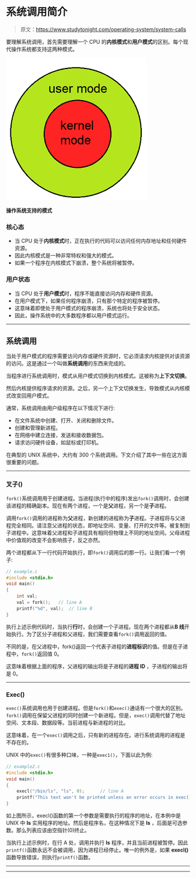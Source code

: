 # 系统调用简介

> 原文：<https://www.studytonight.com/operating-system/system-calls>

要理解系统调用，首先需要理解一个 CPU 的**内核模式**和**用户模式**的区别。每个现代操作系统都支持这两种模式。

![Modes supported by the operating system](img/416adbe27e51fac5340483840336657e.png)

**操作系统支持的模式**

### 核心态

*   当 CPU 处于**内核模式**时，正在执行的代码可以访问任何内存地址和任何硬件资源。
*   因此内核模式是一种非常特权和强大的模式。
*   如果一个程序在内核模式下崩溃，整个系统将被暂停。

### 用户状态

*   当 CPU 处于**用户模式**时，程序不能直接访问内存和硬件资源。
*   在用户模式下，如果任何程序崩溃，只有那个特定的程序被暂停。
*   这意味着即使处于用户模式的程序崩溃，系统也将处于安全状态。
*   因此，操作系统中的大多数程序都以用户模式运行。

* * *

## 系统调用

当处于用户模式的程序需要访问内存或硬件资源时，它必须请求内核提供对该资源的访问。这是通过一个叫做**系统调用**的东西来完成的。

当程序进行系统调用时，模式从用户模式切换到内核模式。这被称为**上下文切换**。

然后内核提供程序请求的资源。之后，另一个上下文切换发生，导致模式从内核模式改变回用户模式。

通常，系统调用由用户级程序在以下情况下进行:

*   在文件系统中创建、打开、关闭和删除文件。
*   创建和管理新进程。
*   在网络中建立连接，发送和接收数据包。
*   请求访问硬件设备，如鼠标或打印机。

在典型的 UNIX 系统中，大约有 300 个系统调用。下文介绍了其中一些在这方面很重要的问题。

* * *

### 叉子()

`fork()`系统调用用于创建进程。当进程(执行中的程序)发出`fork()`调用时，会创建该进程的精确副本。现在有两个进程，一个是**父**进程，另一个是**子**进程。

调用`fork()`调用的进程称为**父**进程，新创建的进程称为**子**进程。子进程将与父进程完全相同。请注意父进程的状态，即地址空间、变量、打开的文件等。被复制到子进程中。这意味着父进程和子进程具有相同但物理上不同的地址空间。父母进程中价值观的改变不会影响孩子，反之亦然。

两个进程都从下一行代码开始执行，即`fork()`调用后的那一行。让我们看一个例子:

```c
// example.c
#include <stdio.h>
void main() 
{
    int val;  
    val = fork();   // line A
    printf("%d", val);  // line B
}
```

执行上述示例代码时，当执行**行**时，会创建一个子进程。现在两个进程都从**B 线**开始执行。为了区分子进程和父进程，我们需要查看`fork()`调用返回的值。

不同的是，在父进程中，fork()返回一个代表子进程的**进程标识**的值。但是在子进程中，`fork()`返回值 0。

这意味着根据上面的程序，父进程的输出将是子进程的**进程 ID** ，子进程的输出将是 0。

* * *

### Exec()

`exec()`系统调用也用于创建进程。但是`fork()`和`exec()`通话有一个很大的区别。`fork()`调用在保留父进程的同时创建一个新进程。但是，`exec()`调用代替了地址空间、文本段、数据段等。当前进程与新进程的对比。

这意味着，在一个`exec()`调用之后，只有新的进程存在。进行系统调用的进程是不存在的。

UNIX 中的`exec()`有很多种口味，一种是`exec1()`，下面以此为例:

```c
// example2.c
#include <stdio.h>
void main() 
{
    execl("/bin/ls", "ls", 0);      // line A
    printf("This text won't be printed unless an error occurs in exec().");
}
```

如上图所示，execl()函数的第一个参数是需要执行的程序的地址，在本例中是 UNIX 中 **ls** 实用程序的地址。然后是程序名，在这种情况下是 **ls** ，后面是可选参数。那么列表应该由空指针(0)终止。

当执行上述示例时，在行 A 处，调用并执行 **ls** 程序，并且当前进程被暂停。因此`printf()`函数永远不会被调用，因为进程已经停止。唯一的例外是，如果 **execl()** 函数导致错误，则执行`printf()`函数。

* * *

* * *